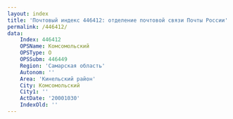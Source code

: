 ```yaml
---
layout: index
title: 'Почтовый индекс 446412: отделение почтовой связи Почты России'
permalink: /446412/
data:
    Index: 446412
    OPSName: Комсомольский
    OPSType: О
    OPSSubm: 446449
    Region: 'Самарская область'
    Autonom: ''
    Area: 'Кинельский район'
    City: Комсомольский
    City1: ''
    ActDate: '20001030'
    IndexOld: ''
---
```


